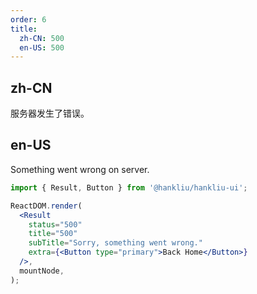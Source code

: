 ```yaml
---
order: 6
title:
  zh-CN: 500
  en-US: 500
---
```


## zh-CN

服务器发生了错误。

## en-US

Something went wrong on server.

```jsx
import { Result, Button } from '@hankliu/hankliu-ui';

ReactDOM.render(
  <Result
    status="500"
    title="500"
    subTitle="Sorry, something went wrong."
    extra={<Button type="primary">Back Home</Button>}
  />,
  mountNode,
);
```
